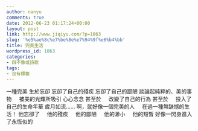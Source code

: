 ```yaml
---
author: nanyu
comments: true
date: 2012-06-23 01:17:24+00:00
layout: post
link: http://www.jiqiyu.com/?p=1063
slug: '%e5%ae%8c%e7%be%8e%e7%94%9f%e6%b4%bb'
title: 完美生活
wordpress_id: 1063
categories:
- 四不像或詩歌
tags:
- 沒有標籤
---
```


一種完美
生於忘卻
忘卻了自己的殘疾
忘卻了自己的鄙陋
談論起純粹的、美的事物
    被美的光輝所吸引
心心念念
甚至於
    改變了自己的行為
甚至於
    投入了自己的生命年華
歲月如流……
啊，就好像一個完美的人
    在過一種無缺憾的生活！
他忘卻了
    他的殘疾
    他的鄙陋
    他的渺小
    他的短暫
好像一閃身進入了永恆似的


